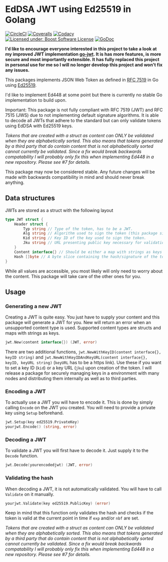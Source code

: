 EdDSA JWT using Ed25519 in Golang
=================================

[![CircleCI](https://img.shields.io/circleci/project/github/FossoresLP/GO-JWT-ed25519/master.svg?style=flat-square)](https://circleci.com/gh/FossoresLP/GO-JWT-ed25519)
[![Coveralls](https://img.shields.io/coveralls/github/FossoresLP/GO-JWT-ed25519/master.svg?style=flat-square)](https://coveralls.io/github/FossoresLP/GO-JWT-ed25519)
[![Codacy](https://img.shields.io/codacy/grade/943c64e6d6ae481887224e6fe106a6a2.svg?style=flat-square)](https://www.codacy.com/app/FossoresLP/GO-JWT-ed25519)
[![Licensed under: Boost Software License](https://img.shields.io/badge/style-BSL--1.0-red.svg?longCache=true&style=flat-square&label=License)](https://github.com/FossoresLP/GO-JWT-ed25519/blob/master/LICENSE.md)
[![GoDoc](https://img.shields.io/badge/style-reference-blue.svg?longCache=true&style=flat-square&label=GoDoc)](https://godoc.org/github.com/FossoresLP/GO-JWT-ed25519)

**I'd like to encourage everyone interested in this project to take a look at my improved JWT implementation [go-jwt](https://github.com/FossoresLP/go-jwt). It is has more features, is more secure and most importantly extensible. It has fully replaced this project in personal use for me so I will no longer develop this project and won't fix any issues.**

This packages implements JSON Web Token as defined in [RFC 7519](https://tools.ietf.org/html/rfc7519) in Go using [Ed25519](golang.org/x/crypto/ed25519).

I'd like to implement Ed448 at some point but there is currently no stable Go implementation to build upon.

Important: This package is not fully compliant with RFC 7519 (JWT) and RFC 7515 (JWS) due to not implementing default signature algorithms. It is able to decode all JWTs that adhere to the standard but can only validate tokens using EdDSA with Ed25519 keys.

*Tokens that are created with a struct as content can ONLY be validated when they are alphabetically sorted. This also means that tokens generated by a third party that do contain content that is not alphabetically sorted cannot currently be validated. Since a fix would break backwards compatability I will probably only fix this when implementing Ed448 in a new repository. Please see #7 for details.*

This package may now be considered stable. Any future changes will be made with backwards compatibility in mind and should never break anything.

Data structures
---------------

JWTs are stored as a struct with the following layout

```go
type JWT struct {
	Header struct {
		Typ string // Type of the token, has to be a JWT.
		Alg string // Algorithm used to sign the token (this package signs using EdDSA).
		Kid string // Key ID of the key used to sign the token.
		Jku string // URL presenting public key necessary for validation.
	}
	Content interface{} // Should be either a map with strings as keys or a struct to adhere to the standard.
	Hash []byte // A byte slice containing the hash/signature of the token. Will only be set when decoding a token.
}
```

While all values are accessible, you most likely will only need to worry about the content. This package will take care of the other ones for you.

Usage
-----

### Generating a new JWT

Creating a JWT is quite easy. You just have to supply your content and this package will generate a JWT for you. New will return an error when an unsupported content type is used. Supported content types are structs and maps with strings as keys.

```go
jwt.New(content interface{}) (JWT, error)
```

There are two additional functions, `jwt.NewWithKeyID(content interface{}, keyID string)` and `jwt.NewWithKeyIDAndKeyURL(content interface{}, keyID, keyURL string)` (`keyURL` has to be a https link). Use these if you want to set a key ID (`kid`) or a key URL (`jku`) upon creation of the token. I will release a package for securely managing keys in a environment with many nodes and distributing them internally as well as to third parties.

### Encoding a JWT

To actually use a JWT you will have to encode it. This is done by simply calling `Encode` on the JWT you created. You will need to provide a private key using `Setup` beforehand.

```go
jwt.Setup(key ed25519.PrivateKey)
yourjwt.Encode() (string, error)
```

### Decoding a JWT

To validate a JWT you will first have to decode it. Just supply it to the `Decode` function.

```go
jwt.Decode(yourencodedjwt) (JWT, error)
```

### Validating the hash

When decoding a JWT, it is not automatically validated. You will have to call `Validate` on it manually.

```go
yourjwt.Validate(key ed25519.PublicKey) (error)
```

Keep in mind that this function only validates the hash and checks if the token is valid at the current point in time if `exp` and/or `nbf` are set.

*Tokens that are created with a struct as content can ONLY be validated when they are alphabetically sorted. This also means that tokens generated by a third party that do contain content that is not alphabetically sorted cannot currently be validated. Since a fix would break backwards compatability I will probably only fix this when implementing Ed448 in a new repository. Please see #7 for details.*
